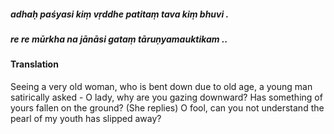 ##### adhaḥ paśyasi kiṃ vṛddhe patitaṃ tava kiṃ bhuvi .
##### re re mūrkha na jānāsi gataṃ tāruṇyamauktikam ..

#### Translation

Seeing a very old woman, who is bent down due to old age, a young man satirically asked - O lady, why are you gazing downward? Has something of yours fallen on the ground? (She replies) O fool, can you not understand the pearl of my youth has slipped away?